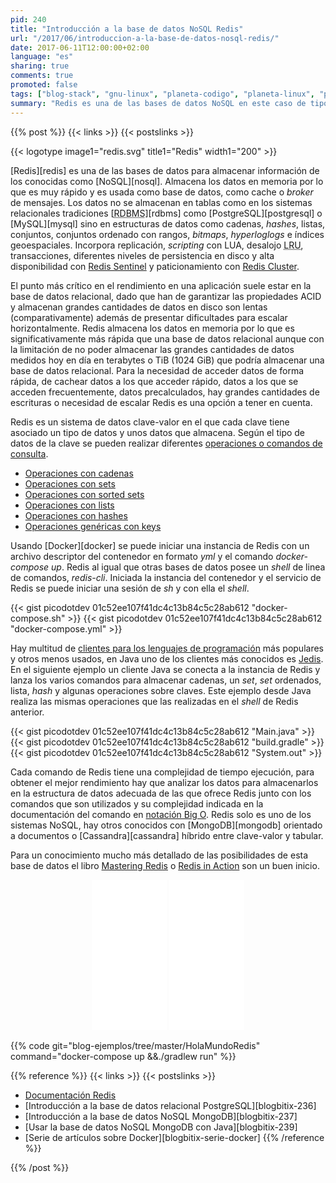 ```yaml
---
pid: 240
title: "Introducción a la base de datos NoSQL Redis"
url: "/2017/06/introduccion-a-la-base-de-datos-nosql-redis/"
date: 2017-06-11T12:00:00+02:00
language: "es"
sharing: true
comments: true
promoted: false
tags: ["blog-stack", "gnu-linux", "planeta-codigo", "planeta-linux", "programacion"]
summary: "Redis es una de las bases de datos NoSQL en este caso de tipo clave-valor. Los valores pueden ser de diferentes tipos y tiene una amplia colección de operaciones disponibles para usar según el tipo de datos asociado a la clave."
---
```


{{% post %}}
{{< links >}}
{{< postslinks >}}

{{< logotype image1="redis.svg" title1="Redis" width1="200" >}}

[Redis][redis] es una de las bases de datos para almacenar información de los conocidas como [NoSQL][nosql]. Almacena los datos en memoria por lo que es muy rápido y es usada como base de datos, como cache o _broker_ de mensajes. Los datos no se almacenan en tablas como en los sistemas relacionales tradiciones [<abbr title="Relational Database Management System">RDBMS</abbr>][rdbms] como [PostgreSQL][postgresql] o [MySQL][mysql] sino en estructuras de datos como cadenas, _hashes_, listas, conjuntos, conjuntos ordenado con rangos, _bitmaps_, _hyperloglogs_ e índices geoespaciales. Incorpora replicación, _scripting_ con LUA, desalojo <abbr title="Least Recently Used">LRU</abbr>, transacciones, diferentes niveles de persistencia en disco y alta disponibilidad con [Redis Sentinel](https://redis.io/topics/sentinel) y paticionamiento con [Redis Cluster](https://redis.io/topics/cluster-tutorial).

El punto más crítico en el rendimiento en una aplicación suele estar en la base de datos relacional, dado que han de garantizar las propiedades ACID y almacenan grandes cantidades de datos en disco son lentas (comparativamente) además de presentar dificultades para escalar horizontalmente. Redis almacena los datos en memoria por lo que es significativamente más rápida que una base de datos relacional aunque con la limitación de no poder almacenar las grandes cantidades de datos medidos hoy en día en terabytes o TiB (1024 GiB) que podría almacenar una base de datos relacional. Para la necesidad de acceder datos de forma rápida, de cachear datos a los que acceder rápido, datos a los que se acceden frecuentemente, datos precalculados, hay grandes cantidades de escrituras o necesidad de escalar Redis es una opción a tener en cuenta.

Redis es un sistema de datos clave-valor en el que cada clave tiene asociado un tipo de datos y unos datos que almacena. Según el tipo de datos de la clave se pueden realizar diferentes [operaciones o comandos de consulta](https://redis.io/commands).

* [Operaciones con cadenas](https://redis.io/commands#string)
* [Operaciones con sets](https://redis.io/commands#set)
* [Operaciones con sorted sets](https://redis.io/commands#sorted_set)
* [Operaciones con lists](https://redis.io/commands#list)
* [Operaciones con hashes](https://redis.io/commands#hash)
* [Operaciones genéricas con keys](https://redis.io/commands#generic)

Usando [Docker][docker] se puede iniciar una instancia de Redis con un archivo descriptor del contenedor en formato _yml_ y el comando _docker-compose up_. Redis al igual que otras bases de datos posee un _shell_ de linea de comandos, _redis-cli_. Iniciada la instancia del contenedor y el servicio de Redis se puede iniciar una sesión de _sh_ y con ella el _shell_.

{{< gist picodotdev 01c52ee107f41dc4c13b84c5c28ab612 "docker-compose.sh" >}}
{{< gist picodotdev 01c52ee107f41dc4c13b84c5c28ab612 "docker-compose.yml" >}}

Hay multitud de [clientes para los lenguajes de programación](https://redis.io/clients) más populares y otros menos usados, en Java uno de los clientes más conocidos es [Jedis](https://github.com/xetorthio/jedis). En el siguiente ejemplo un cliente Java se conecta a la instancia de Redis y lanza los varios comandos para almacenar cadenas, un _set_, _set_ ordenados, lista, _hash_ y algunas operaciones sobre claves. Este ejemplo desde Java realiza las mismas operaciones que las realizadas en el _shell_ de Redis anterior.

{{< gist picodotdev 01c52ee107f41dc4c13b84c5c28ab612 "Main.java" >}}
{{< gist picodotdev 01c52ee107f41dc4c13b84c5c28ab612 "build.gradle" >}}
{{< gist picodotdev 01c52ee107f41dc4c13b84c5c28ab612 "System.out" >}}

Cada comando de Redis tiene una complejidad de tiempo ejecución, para obtener el mejor rendimiento hay que analizar los datos para almacenarlos en la estructura de datos adecuada de las que ofrece Redis junto con los comandos que son utilizados y su complejidad indicada en la documentación del comando en [notación Big O](https://en.wikipedia.org/wiki/Big_O_notation). Redis solo es uno de los sistemas NoSQL, hay otros conocidos con [MongoDB][mongodb] orientado a documentos o [Cassandra][cassandra] híbrido entre clave-valor y tabular.

Para un conocimiento mucho más detallado de las posibilidades de esta base de datos el libro [Mastering Redis](http://amzn.to/2s9CYfJ) o [Redis in Action](http://amzn.to/2rio3vH) son un buen inicio.

<div class="media-amazon" style="text-align: center;">
  <iframe style="width:120px;height:240px;" marginwidth="0" marginheight="0" scrolling="no" frameborder="0" src="//rcm-eu.amazon-adsystem.com/e/cm?lt1=_blank&bc1=000000&IS2=1&bg1=FFFFFF&fc1=000000&lc1=0000FF&t=blobit-21&o=30&p=8&l=as4&m=amazon&f=ifr&ref=as_ss_li_til&asins=1783988185&linkId=8459459236559fee49442452db7fb5b2"></iframe>
  <iframe style="width:120px;height:240px;" marginwidth="0" marginheight="0" scrolling="no" frameborder="0" src="//rcm-eu.amazon-adsystem.com/e/cm?lt1=_blank&bc1=000000&IS2=1&bg1=FFFFFF&fc1=000000&lc1=0000FF&t=blobit-21&o=30&p=8&l=as4&m=amazon&f=ifr&ref=as_ss_li_til&asins=1617290858&linkId=3d85e30c0781f28d90d25591d5183d0d"></iframe>
</div>

{{% code git="blog-ejemplos/tree/master/HolaMundoRedis" command="docker-compose up &&./gradlew run" %}}

{{% reference %}}
{{< links >}}
{{< postslinks >}}
* [Documentación Redis](https://redis.io/documentation)
* [Introducción a la base de datos relacional PostgreSQL][blogbitix-236]
* [Introducción a la base de datos NoSQL MongoDB][blogbitix-237]
* [Usar la base de datos NoSQL MongoDB con Java][blogbitix-239]
* [Serie de artículos sobre Docker][blogbitix-serie-docker]
{{% /reference %}}

{{% /post %}}
